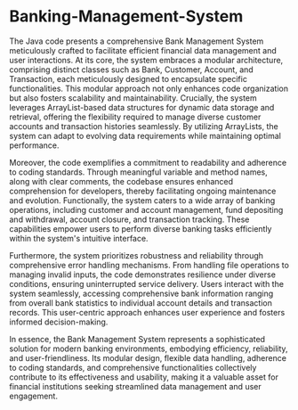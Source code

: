 # Banking-Management-System
The Java code presents a comprehensive Bank Management System meticulously crafted to facilitate efficient financial data management and user interactions. At its core, the system embraces a modular architecture, comprising distinct classes such as Bank, Customer, Account, and Transaction, each meticulously designed to encapsulate specific functionalities. This modular approach not only enhances code organization but also fosters scalability and maintainability. Crucially, the system leverages ArrayList-based data structures for dynamic data storage and retrieval, offering the flexibility required to manage diverse customer accounts and transaction histories seamlessly. By utilizing ArrayLists, the system can adapt to evolving data requirements while maintaining optimal performance.

Moreover, the code exemplifies a commitment to readability and adherence to coding standards. Through meaningful variable and method names, along with clear comments, the codebase ensures enhanced comprehension for developers, thereby facilitating ongoing maintenance and evolution. Functionally, the system caters to a wide array of banking operations, including customer and account management, fund depositing and withdrawal, account closure, and transaction tracking. These capabilities empower users to perform diverse banking tasks efficiently within the system's intuitive interface.

Furthermore, the system prioritizes robustness and reliability through comprehensive error handling mechanisms. From handling file operations to managing invalid inputs, the code demonstrates resilience under diverse conditions, ensuring uninterrupted service delivery. Users interact with the system seamlessly, accessing comprehensive bank information ranging from overall bank statistics to individual account details and transaction records. This user-centric approach enhances user experience and fosters informed decision-making.

In essence, the Bank Management System represents a sophisticated solution for modern banking environments, embodying efficiency, reliability, and user-friendliness. Its modular design, flexible data handling, adherence to coding standards, and comprehensive functionalities collectively contribute to its effectiveness and usability, making it a valuable asset for financial institutions seeking streamlined data management and user engagement.

